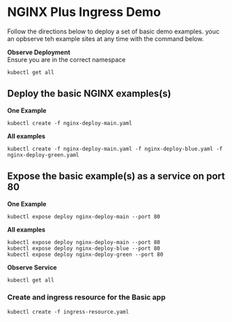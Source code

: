 # NGINX Plus Ingress Demo

Follow the directions below to deploy a set of basic demo examples. youc an opbserve teh example sites at any time with the command below.

**Observe Deployment**
<br>
Ensure you are in the correct namespace
```
kubectl get all
```

## Deploy the basic NGINX examples(s)

**One Example**

```
kubectl create -f nginx-deploy-main.yaml
```

**All examples**
```
kubectl create -f nginx-deploy-main.yaml -f nginx-deploy-blue.yaml -f nginx-deploy-green.yaml
```

## Expose the basic example(s) as a service on port 80

**One Example**

```
kubectl expose deploy nginx-deploy-main --port 80
```

**All examples**

```
kubectl expose deploy nginx-deploy-main --port 80
kubectl expose deploy nginx-deploy-blue --port 80
kubectl expose deploy nginx-deploy-green --port 80
```
**Observe Service**

```
kubectl get all
```

### Create and ingress resource for the Basic app
```
kubectl create -f ingress-resource.yaml
```